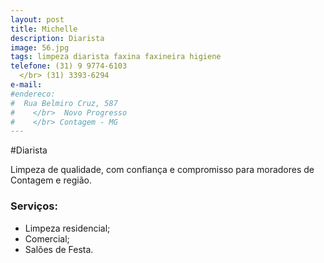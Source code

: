 ```yaml
---
layout: post
title: Michelle
description: Diarista
image: 56.jpg
tags: limpeza diarista faxina faxineira higiene
telefone: (31) 9 9774-6103 
  </br> (31) 3393-6294
e-mail: 
#endereco:
#  Rua Belmiro Cruz, 587
#    </br>  Novo Progresso
#    </br> Contagem - MG
---
```


#Diarista

Limpeza de qualidade, com confiança e compromisso para moradores de Contagem e região.
### Serviços:
* Limpeza residencial;
* Comercial;
* Salões de Festa.





